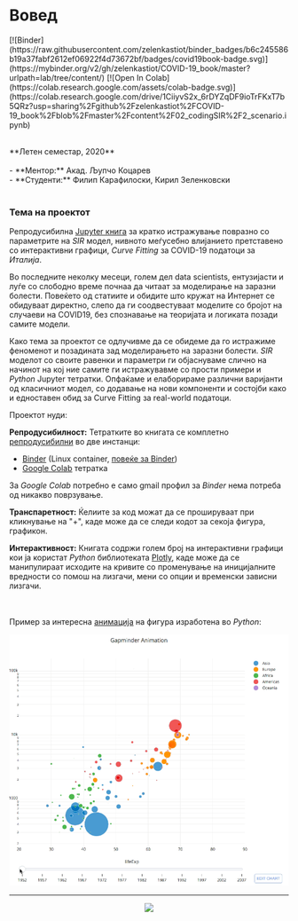 # Вовед
<p align="left">
 [![Binder](https://raw.githubusercontent.com/zelenkastiot/binder_badges/b6c245586b19a37fabf2612ef06922f4d73672bf/badges/covid19book-badge.svg)](https://mybinder.org/v2/gh/zelenkastiot/COVID-19_book/master?urlpath=lab/tree/content/)
[![Open In Colab](https://colab.research.google.com/assets/colab-badge.svg)](https://colab.research.google.com/drive/1CiiyvS2x_6rDYZqDF9ioTrFKxT7b5QRz?usp=sharing%2Fgithub%2Fzelenkastiot%2FCOVID-19_book%2Fblob%2Fmaster%2Fcontent%2F02_codingSIR%2F2_scenario.ipynb)

</p>
<br> **Летен семестар, 2020** <br> <br>
- **Ментор:** Акад. Љупчо Коцарев <br> 
- **Студенти:** Филип Карафилоски, Кирил Зеленковски <br>
<br>

### Тема на проектот
Репродусибилна [Jupyter книга](https://jupyterbook.org/intro.html) за кратко истражување повразно со параметрите на *SIR* модел, нивното меѓусебно влијанието претставено со интерактивни графици, *Curve Fitting* за COVID-19 податоци за *Италија*.

Во последните неколку месеци, голем дел data scientists, ентузијасти и луѓе со слободно време почнаа 
да читаат за моделирање на заразни болести. Повеќето од статиите и обидите што кружат на Интернет се 
обидуваат директно, слепо да ги соодвестуваат моделите со бројот на случаеви на COVID19, без спознавање 
на теоријата и логиката позади самите модели. 

Како тема за проектот се одлучивме да се обидеме да го истражиме феноменот и позадината зад моделирањето 
на заразни болести. *SIR* моделот со своите равенки и параметри ги објаснуваме слично на начинот на кој ние
самите ги истражувавме со прости примери и *Python* Jupyter тетратки. Опфаќаме и елаборираме различни варијанти од 
класичниот модел, со додавање на нови компоненти и состојби како и едноставен обид за Curve Fitting за real-world податоци.

Проектот нуди: <br>

**Репродусибилност:** Тетратките во книгата се комплетно <u>репродусибилни</u> во две инстанци: 
- [Binder](https://gist.github.com/zelenkastiot/ca6f8dc92d1a9722a6e73dfb9ecd3265) (Linux container, [повеќе за Binder](https://blog.jupyter.org/mybinder-org-serves-two-million-launches-7543ae498a2a#:~:text=What%20is%20mybinder.org%3F,a%20collection%20of%20interactive%20notebooks.&text=All%20they%20have%20to%20do,without%20having%20to%20install%20anything.)) 
- [Google Colab](https://medium.com/deep-learning-turkey/google-colab-free-gpu-tutorial-e113627b9f5d#:~:text=What%20is%20Google%20Colab%3F,TensorFlow%2C%20PyTorch%2C%20and%20OpenCV.) тетратка

За *Google Colab* потребно е само gmail профил за *Binder* нема потреба од никакво поврзување. 


**Транспаретност:** Ќелиите за код можат да се прошируваат при кликнување на "+", каде може да се следи кодот за секоја фигура, графикон. 


**Интерактивност:** Книгата содржи голем број на интерактивни графици кои ја користат *Python* библиотеката [Plotly](https://plotly.com/), каде може да се манипулираат исходите на кривите со променување на иницијалните вредности со помош на лизгачи, 
мени со опции и временски зависни лизгачи. 

<br> <br>
Пример за интересна <a href="https://plotly.com/chart-studio-help/create-animations/">анимација</a> на фигура изработена во *Python*: 


![life expectancy](GIF1.gif)



<hr>
<p align="center">
<img src="https://raw.githubusercontent.com/zelenkastiot/images/master/image_thumb-15.png" style="width:20px;"></img> <br>
</p>